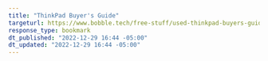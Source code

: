 ```yaml
---
title: "ThinkPad Buyer's Guide"
targeturl: https://www.bobble.tech/free-stuff/used-thinkpad-buyers-guide 
response_type: bookmark
dt_published: "2022-12-29 16:44 -05:00"
dt_updated: "2022-12-29 16:44 -05:00"
---
```

